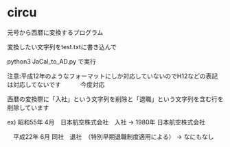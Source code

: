 # circu
元号から西暦に変換するプログラム

変換したい文字列をtest.txtに書き込んで

python3 JaCal_to_AD.py で実行

注意:平成12年のようなフォーマットにしか対応していないのでH12などの表記は対応してないです
　　　今度対応

西暦の変換際に「入社」という文字列を削除と「退職」という文字列を含む行を削除しています

ex) 昭和55年 4月　日本航空株式会社　入社  → 1980年    日本航空株式会社

　平成22年 6月    同社　退社　（特別早期退職制度適用による） → なにもなし
